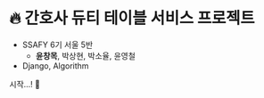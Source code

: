 # :fire: 간호사 듀티 테이블 서비스 프로젝트

*   SSAFY 6기 서울 5반
    *   **윤창목**, 박상현, 박소율, 윤영철
*   Django, Algorithm



시작...! :car:

